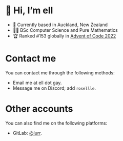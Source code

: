 # 👋 Hi, I’m ell
- 🥝 Currently based in Auckland, New Zealand
- 👩‍🎓 BSc Computer Science and Pure Mathematics
- 🏆 Ranked #153 globally in [Advent of Code 2022](https://benediktwerner.github.io/aoc-leaderboard/)

# Contact me
You can contact me through the following methods:
- Email me at ell dot gay.
- Message me on Discord; add `rosellle`.

# Other accounts
You can also find me on the following platforms:
- GitLab: [@lurr](https://gitlab.com/lurr).
